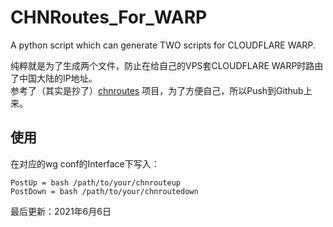 # CHNRoutes_For_WARP
A python script which can generate TWO scripts for CLOUDFLARE WARP.  

纯粹就是为了生成两个文件，防止在给自己的VPS套CLOUDFLARE WARP时路由了中国大陆的IP地址。  
参考了（其实是抄了）[chnroutes](https://github.com/fivesheep/chnroutes) 项目，为了方便自己，所以Push到Github上来。

## 使用
在对应的wg conf的Interface下写入：
```
PostUp = bash /path/to/your/chnrouteup
PostDown = bash /path/to/your/chnroutedown
```

最后更新：2021年6月6日

